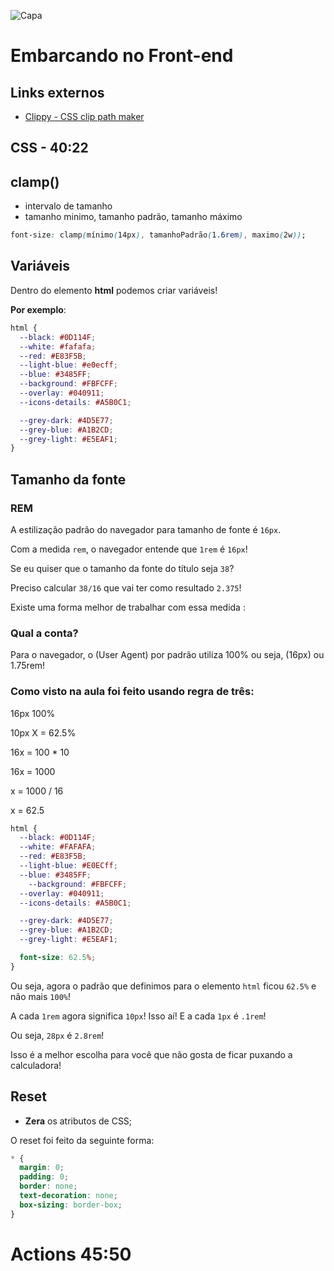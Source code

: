 ![Capa](./public/images/capa.svg)
# Embarcando no Front-end

## Links externos
- [Clippy - CSS clip path maker](http://bennettfeely.com/clippy)
## CSS - 40:22

## clamp()

- intervalo de tamanho
- tamanho minimo, tamanho padrão, tamanho máximo

```css
font-size: clamp(mínimo(14px), tamanhoPadrão(1.6rem), maximo(2w));
```

## Variáveis

Dentro do elemento **html** podemos criar variáveis!

**Por exemplo**:

```css
html {
  --black: #0D114F;
  --white: #fafafa;
  --red: #E83F5B;
  --light-blue: #e0ecff;
  --blue: #3485FF;
  --background: #FBFCFF;
  --overlay: #040911;
  --icons-details: #A5B0C1;

  --grey-dark: #4D5E77;
  --grey-blue: #A1B2CD;
  --grey-light: #E5EAF1;
}
```

## Tamanho da fonte

### REM

A estilização padrão do navegador para tamanho de fonte é `16px`.

Com a medida `rem`,  o navegador entende que `1rem` é `16px`!

Se eu quiser que o tamanho da fonte do título seja `38`?

Preciso calcular `38/16` que vai ter como resultado `2.375`!

Existe uma forma melhor de trabalhar com essa medida :

### Qual a conta?

Para o navegador, o (User Agent) por padrão utiliza 100% ou seja, (16px) ou 1.75rem!

### Como visto na aula foi feito usando regra de três:

16px 100%

10px  X = 62.5%

16x = 100 * 10

16x = 1000

x = 1000 / 16

x = 62.5

```css
html {
  --black: #0D114F;
  --white: #FAFAFA;
  --red: #E83F5B;
  --light-blue: #E0ECff;
  --blue: #3485FF; 
	--background: #FBFCFF;
  --overlay: #040911;
  --icons-details: #A5B0C1;

  --grey-dark: #4D5E77;
  --grey-blue: #A1B2CD;
  --grey-light: #E5EAF1;

  font-size: 62.5%;
}
```

Ou seja, agora o padrão que definimos para o elemento `html` ficou `62.5%` e não mais `100%`!

A cada `1rem` agora significa `10px`! Isso aí! E a cada `1px` é `.1rem`! 

Ou seja, `28px` é `2.8rem`!

Isso é a melhor escolha para você que não gosta de ficar puxando a calculadora!

## Reset

- **Zera** os atributos de CSS;

O reset foi feito da seguinte forma:

```css
* {
  margin: 0;
  padding: 0;
  border: none;
  text-decoration: none;
  box-sizing: border-box;
}
```
# Actions 45:50